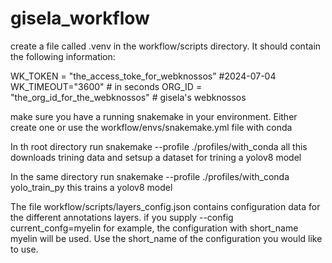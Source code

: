 # gisela_workflow

create a file called .venv in the workflow/scripts directory. It should contain the following information:

WK_TOKEN = "the_access_toke_for_webknossos" #2024-07-04
WK_TIMEOUT="3600" # in seconds
ORG_ID = "the_org_id_for_the_webknossos" # gisela's webknossos

make sure you have a running snakemake in your environment. Either create one or use the workflow/envs/snakemake.yml file with conda

In th root directory run snakemake --profile ./profiles/with_conda all  this downloads trining data and setsup a dataset for trining a  yolov8 model

In the same directory run snakemake --profile ./profiles/with_conda yolo_train_py this trains a yolov8 model

The file workflow/scripts/layers_config.json contains configuration data for the different annotations layers. if you supply --config current_confg=myelin for example, the configuration with short_name myelin will be used. Use the short_name of the configuration you would like to use.





